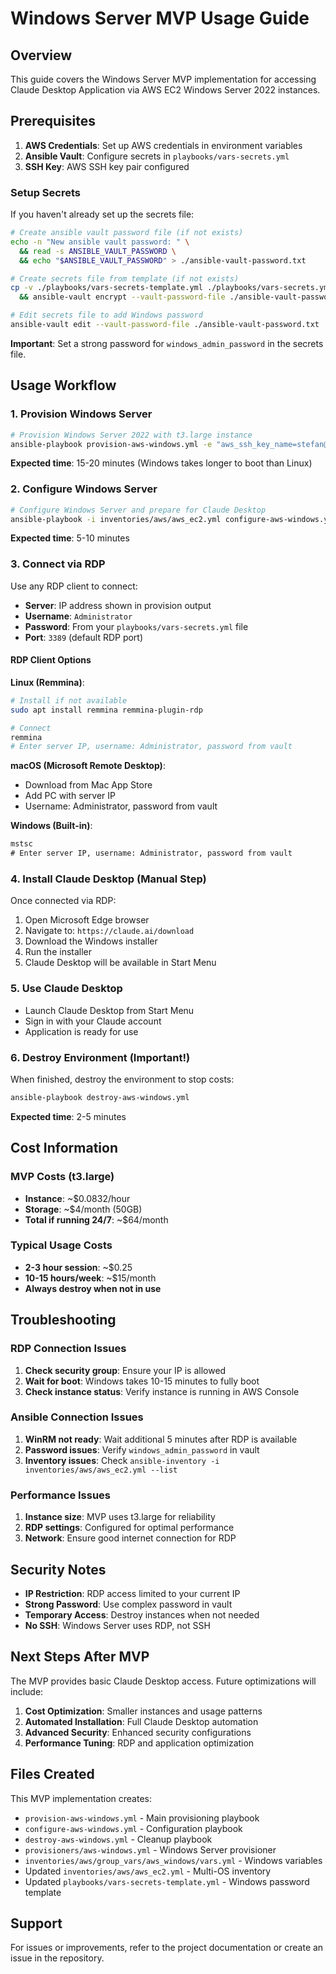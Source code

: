 # Windows Server MVP Usage Guide

## Overview

This guide covers the Windows Server MVP implementation for accessing Claude Desktop Application via AWS EC2 Windows Server 2022 instances.

## Prerequisites

1. **AWS Credentials**: Set up AWS credentials in environment variables
2. **Ansible Vault**: Configure secrets in `playbooks/vars-secrets.yml`
3. **SSH Key**: AWS SSH key pair configured

### Setup Secrets

If you haven't already set up the secrets file:

```bash
# Create ansible vault password file (if not exists)
echo -n "New ansible vault password: " \
  && read -s ANSIBLE_VAULT_PASSWORD \
  && echo "$ANSIBLE_VAULT_PASSWORD" > ./ansible-vault-password.txt

# Create secrets file from template (if not exists)
cp -v ./playbooks/vars-secrets-template.yml ./playbooks/vars-secrets.yml \
  && ansible-vault encrypt --vault-password-file ./ansible-vault-password.txt ./playbooks/vars-secrets.yml

# Edit secrets file to add Windows password
ansible-vault edit --vault-password-file ./ansible-vault-password.txt ./playbooks/vars-secrets.yml
```

**Important**: Set a strong password for `windows_admin_password` in the secrets file.

## Usage Workflow

### 1. Provision Windows Server

```bash
# Provision Windows Server 2022 with t3.large instance
ansible-playbook provision-aws-windows.yml -e "aws_ssh_key_name=stefan@fangorn" --vault-password-file ansible-vault-password.txt -vvv
```

**Expected time**: 15-20 minutes (Windows takes longer to boot than Linux)

### 2. Configure Windows Server

```bash
# Configure Windows Server and prepare for Claude Desktop
ansible-playbook -i inventories/aws/aws_ec2.yml configure-aws-windows.yml
```

**Expected time**: 5-10 minutes

### 3. Connect via RDP

Use any RDP client to connect:

- **Server**: IP address shown in provision output
- **Username**: `Administrator`
- **Password**: From your `playbooks/vars-secrets.yml` file
- **Port**: `3389` (default RDP port)

#### RDP Client Options

**Linux (Remmina)**:
```bash
# Install if not available
sudo apt install remmina remmina-plugin-rdp

# Connect
remmina
# Enter server IP, username: Administrator, password from vault
```

**macOS (Microsoft Remote Desktop)**:
- Download from Mac App Store
- Add PC with server IP
- Username: Administrator, password from vault

**Windows (Built-in)**:
```cmd
mstsc
# Enter server IP, username: Administrator, password from vault
```

### 4. Install Claude Desktop (Manual Step)

Once connected via RDP:

1. Open Microsoft Edge browser
2. Navigate to: `https://claude.ai/download`
3. Download the Windows installer
4. Run the installer
5. Claude Desktop will be available in Start Menu

### 5. Use Claude Desktop

- Launch Claude Desktop from Start Menu
- Sign in with your Claude account
- Application is ready for use

### 6. Destroy Environment (Important!)

When finished, destroy the environment to stop costs:

```bash
ansible-playbook destroy-aws-windows.yml
```

**Expected time**: 2-5 minutes

## Cost Information

### MVP Costs (t3.large)
- **Instance**: ~$0.0832/hour
- **Storage**: ~$4/month (50GB)
- **Total if running 24/7**: ~$64/month

### Typical Usage Costs
- **2-3 hour session**: ~$0.25
- **10-15 hours/week**: ~$15/month
- **Always destroy when not in use**

## Troubleshooting

### RDP Connection Issues

1. **Check security group**: Ensure your IP is allowed
2. **Wait for boot**: Windows takes 10-15 minutes to fully boot
3. **Check instance status**: Verify instance is running in AWS Console

### Ansible Connection Issues

1. **WinRM not ready**: Wait additional 5 minutes after RDP is available
2. **Password issues**: Verify `windows_admin_password` in vault
3. **Inventory issues**: Check `ansible-inventory -i inventories/aws/aws_ec2.yml --list`

### Performance Issues

1. **Instance size**: MVP uses t3.large for reliability
2. **RDP settings**: Configured for optimal performance
3. **Network**: Ensure good internet connection for RDP

## Security Notes

- **IP Restriction**: RDP access limited to your current IP
- **Strong Password**: Use complex password in vault
- **Temporary Access**: Destroy instances when not needed
- **No SSH**: Windows Server uses RDP, not SSH

## Next Steps After MVP

The MVP provides basic Claude Desktop access. Future optimizations will include:

1. **Cost Optimization**: Smaller instances and usage patterns
2. **Automated Installation**: Full Claude Desktop automation
3. **Advanced Security**: Enhanced security configurations
4. **Performance Tuning**: RDP and application optimization

## Files Created

This MVP implementation creates:

- `provision-aws-windows.yml` - Main provisioning playbook
- `configure-aws-windows.yml` - Configuration playbook
- `destroy-aws-windows.yml` - Cleanup playbook
- `provisioners/aws-windows.yml` - Windows Server provisioner
- `inventories/aws/group_vars/aws_windows/vars.yml` - Windows variables
- Updated `inventories/aws/aws_ec2.yml` - Multi-OS inventory
- Updated `playbooks/vars-secrets-template.yml` - Windows password template

## Support

For issues or improvements, refer to the project documentation or create an issue in the repository.

